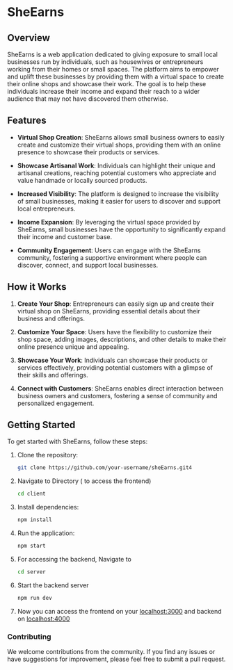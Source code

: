 
# SheEarns

## Overview

SheEarns is a web application dedicated to giving exposure to small local businesses run by individuals, such as housewives or entrepreneurs working from their homes or small spaces. The platform aims to empower and uplift these businesses by providing them with a virtual space to create their online shops and showcase their work. The goal is to help these individuals increase their income and expand their reach to a wider audience that may not have discovered them otherwise.

## Features

- **Virtual Shop Creation**: SheEarns allows small business owners to easily create and customize their virtual shops, providing them with an online presence to showcase their products or services.

- **Showcase Artisanal Work**: Individuals can highlight their unique and artisanal creations, reaching potential customers who appreciate and value handmade or locally sourced products.

- **Increased Visibility**: The platform is designed to increase the visibility of small businesses, making it easier for users to discover and support local entrepreneurs.

- **Income Expansion**: By leveraging the virtual space provided by SheEarns, small businesses have the opportunity to significantly expand their income and customer base.

- **Community Engagement**: Users can engage with the SheEarns community, fostering a supportive environment where people can discover, connect, and support local businesses.

## How it Works

1. **Create Your Shop**: Entrepreneurs can easily sign up and create their virtual shop on SheEarns, providing essential details about their business and offerings.

2. **Customize Your Space**: Users have the flexibility to customize their shop space, adding images, descriptions, and other details to make their online presence unique and appealing.

3. **Showcase Your Work**: Individuals can showcase their products or services effectively, providing potential customers with a glimpse of their skills and offerings.

4. **Connect with Customers**: SheEarns enables direct interaction between business owners and customers, fostering a sense of community and personalized engagement.

## Getting Started

To get started with SheEarns, follow these steps:

1. Clone the repository:

   ```bash
   git clone https://github.com/your-username/sheEarns.git4

2. Navigate to Directory ( to access the frontend)
    ```bash
    cd client
    
3. Install dependencies:

   ```bash
   npm install

4. Run the application:

   ```bash
   npm start

5. For accessing the backend, Navigate to
   ```bash
   cd server

6. Start the backend server
   ```bash
   npm run dev

7. Now you can access the frontend on your [localhost:3000](http://localhost:3000/) and backend on [localhost:4000](http://localhost:4000/)     

 ### Contributing
We welcome contributions from the community. If you find any issues or have suggestions for improvement, please feel free to submit a pull request. 
